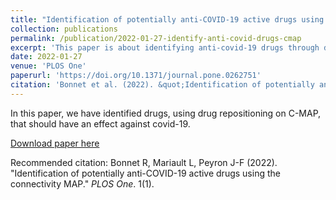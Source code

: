 ```yaml
---
title: "Identification of potentially anti-COVID-19 active drugs using the connectivity MAP"
collection: publications
permalink: /publication/2022-01-27-identify-anti-covid-drugs-cmap
excerpt: 'This paper is about identifying anti-covid-19 drugs through drug repositioning with C-MAP.'
date: 2022-01-27
venue: 'PLOS One'
paperurl: 'https://doi.org/10.1371/journal.pone.0262751'
citation: 'Bonnet et al. (2022). &quot;Identification of potentially anti-COVID-19 active drugs using the connectivity MAP.&quot; <i>PLOS One</i>. 1(1).'
---
```

In this paper, we have identified drugs, using drug repositioning on C-MAP, that should have an effect against covid-19.

[Download paper here](https://journals.plos.org/plosone/article/file?id=10.1371/journal.pone.0262751&type=printable)

Recommended citation: Bonnet R, Mariault L, Peyron J-F (2022). "Identification of potentially anti-COVID-19 active drugs using the connectivity MAP." <i>PLOS One</i>. 1(1).
